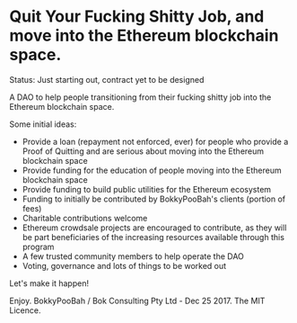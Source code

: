 # Quit Your Fucking Shitty Job, and move into the Ethereum blockchain space.

Status: Just starting out, contract yet to be designed

A DAO to help people transitioning from their fucking shitty job into the Ethereum blockchain space.

Some initial ideas:

* Provide a loan (repayment not enforced, ever) for people who provide a Proof of Quitting and are serious about moving
  into the Ethereum blockchain space
* Provide funding for the education of people moving into the Ethereum blockchain space
* Provide funding to build public utilities for the Ethereum ecosystem
* Funding to initially be contributed by BokkyPooBah's clients (portion of fees)
* Charitable contributions welcome
* Ethereum crowdsale projects are encouraged to contribute, as they will be part beneficiaries of the increasing resources
  available through this program
* A few trusted community members to help operate the DAO
* Voting, governance and lots of things to be worked out

Let's make it happen!

Enjoy. BokkyPooBah / Bok Consulting Pty Ltd - Dec 25 2017. The MIT Licence.